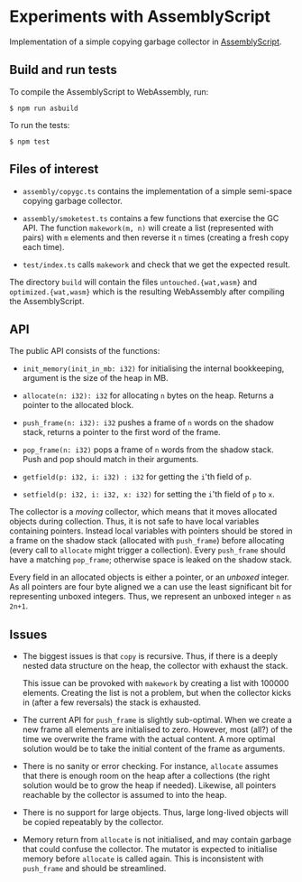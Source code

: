 Experiments with AssemblyScript
================================

Implementation of a simple copying garbage collector in
[AssemblyScript](https://docs.assemblyscript.org).


Build and run tests
-------------------

To compile the AssemblyScript to WebAssembly, run:

    $ npm run asbuild

To run the tests:

    $ npm test


Files of interest
-----------------

 * `assembly/copygc.ts` contains the implementation of a simple
   semi-space copying garbage collector.

 * `assembly/smoketest.ts` contains a few functions that exercise the
   GC API. The function `makework(m, n)` will create a list
   (represented with pairs) with `m` elements and then reverse it `n`
   times (creating a fresh copy each time).

 * `test/index.ts` calls `makework` and check that we get the expected
   result.

The directory `build` will contain the files `untouched.{wat,wasm}`
and `optimized.{wat,wasm}` which is the resulting WebAssembly after
compiling the AssemblyScript.


API
---

The public API consists of the functions:

 * `init_memory(init_in_mb: i32)` for initialising the internal
   bookkeeping, argument is the size of the heap in MB.

 * `allocate(n: i32): i32` for allocating `n` bytes on the
   heap. Returns a pointer to the allocated block.

 * `push_frame(n: i32): i32` pushes a frame of `n` words on the
   shadow stack, returns a pointer to the first word of the frame.

 * `pop_frame(n: i32)` pops a frame of `n` words from the shadow
   stack. Push and pop should match in their arguments.

 * `getfield(p: i32, i: i32) : i32` for getting the `i`'th field of
   `p`.

 * `setfield(p: i32, i: i32, x: i32)` for setting the `i`'th field of
   `p` to `x`.

The collector is a *moving* collector, which means that it moves
allocated objects during collection. Thus, it is not safe to have
local variables containing pointers. Instead local variables with
pointers should be stored in a frame on the shadow stack (allocated
with `push_frame`) before allocating (every call to `allocate` might
trigger a collection). Every `push_frame` should have a matching
`pop_frame`; otherwise space is leaked on the shadow stack.

Every field in an allocated objects is either a pointer, or an
*unboxed* integer. As all pointers are four byte aligned we a can use
the least significant bit for representing unboxed integers. Thus, we
represent an unboxed integer `n` as `2n+1`.



Issues
------

 * The biggest issues is that `copy` is recursive. Thus, if there is
   a deeply nested data structure on the heap, the collector with
   exhaust the stack.

   This issue can be provoked with `makework` by creating a list with
   100000 elements. Creating the list is not a problem, but when the
   collector kicks in (after a few reversals) the stack is exhausted.

 * The current API for `push_frame` is slightly sub-optimal. When we
   create a new frame all elements are initialised to zero. However,
   most (all?) of the time we overwrite the frame with the actual
   content. A more optimal solution would be to take the initial
   content of the frame as arguments.

 * There is no sanity or error checking. For instance, `allocate`
   assumes that there is enough room on the heap after a collections
   (the right solution would be to grow the heap if needed). Likewise,
   all pointers reachable by the collector is assumed to into the
   heap.

 * There is no support for large objects. Thus, large long-lived
   objects will be copied repeatably by the collector.

 * Memory return from `allocate` is not initialised, and may contain
   garbage that could confuse the collector. The mutator is expected
   to initialise memory before `allocate` is called again. This is
   inconsistent with `push_frame` and should be streamlined.
